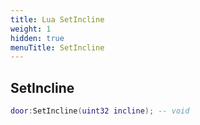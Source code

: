 ```yaml
---
title: Lua SetIncline
weight: 1
hidden: true
menuTitle: SetIncline
---
```

## SetIncline
```lua
door:SetIncline(uint32 incline); -- void
```